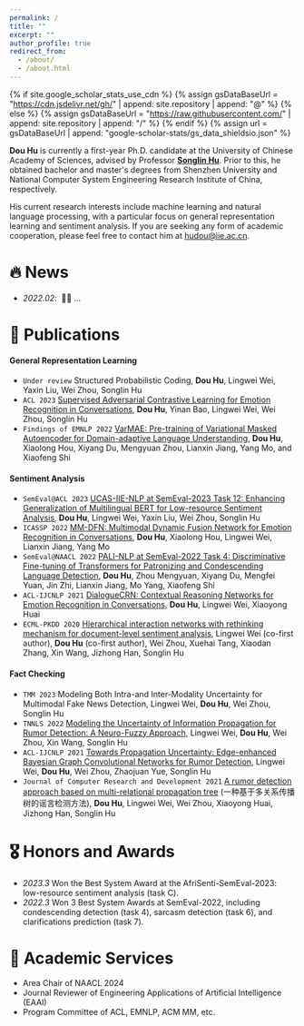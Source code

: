 ```yaml
---
permalink: /
title: ""
excerpt: ""
author_profile: true
redirect_from: 
  - /about/
  - /about.html
---
```


{% if site.google_scholar_stats_use_cdn %}
{% assign gsDataBaseUrl = "https://cdn.jsdelivr.net/gh/" | append: site.repository | append: "@" %}
{% else %}
{% assign gsDataBaseUrl = "https://raw.githubusercontent.com/" | append: site.repository | append: "/" %}
{% endif %}
{% assign url = gsDataBaseUrl | append: "google-scholar-stats/gs_data_shieldsio.json" %}

<span class='anchor' id='about-me'></span>

**Dou Hu** is currently a first-year Ph.D. candidate at the University of Chinese Academy of Sciences, advised by Professor [**Songlin Hu**](https://people.ucas.edu.cn/~husonglin?language=en). 
Prior to this, he obtained bachelor and master's degrees from Shenzhen University and National Computer System Engineering Research Institute of China, respectively. 

His current research interests include machine learning and natural language processing, with a particular focus on general representation learning and sentiment analysis. 
If you are seeking any form of academic cooperation, please feel free to contact him at [hudou@iie.ac.cn](mailto:hudou@iie.ac.cn).

# 🔥 News
- *2022.02*: &nbsp;🎉🎉 ... 


# 📝 Publications

#### General Representation Learning
- ``Under review`` Structured Probabilistic Coding, **Dou Hu**, Lingwei Wei, Yaxin Liu, Wei Zhou, Songlin Hu
- ``ACL 2023`` [Supervised Adversarial Contrastive Learning for Emotion Recognition in Conversations](https://aclanthology.org/2023.acl-long.606.pdf), **Dou Hu**, Yinan Bao, Lingwei Wei, Wei Zhou, Songlin Hu
- ``Findings of EMNLP 2022`` [VarMAE: Pre-training of Variational Masked Autoencoder for Domain-adaptive Language Understanding](https://aclanthology.org/2022.findings-emnlp.468.pdf), **Dou Hu**, Xiaolong Hou, Xiyang Du, Mengyuan Zhou, Lianxin Jiang, Yang Mo, and Xiaofeng Shi

#### Sentiment Analysis
- ``SemEval@ACL 2023`` [UCAS-IIE-NLP at SemEval-2023 Task 12: Enhancing Generalization of Multilingual BERT for Low-resource Sentiment Analysis](https://aclanthology.org/2023.semeval-1.255.pdf), **Dou Hu**, Lingwei Wei, Yaxin Liu, Wei Zhou, Songlin Hu
- ``ICASSP 2022`` [MM-DFN: Multimodal Dynamic Fusion Network for Emotion Recognition in Conversations](https://arxiv.org/pdf/2203.02385.pdf), **Dou Hu**, Xiaolong Hou, Lingwei Wei, Lianxin Jiang, Yang Mo
- ``SemEval@NAACL 2022`` [PALI-NLP at SemEval-2022 Task 4: Discriminative Fine-tuning of Transformers for Patronizing and Condescending Language Detection](https://aclanthology.org/2022.semeval-1.43.pdf), **Dou Hu**, Zhou Mengyuan, Xiyang Du, Mengfei Yuan, Jin Zhi, Lianxin Jiang, Mo Yang, Xiaofeng Shi
- ``ACL-IJCNLP 2021`` [DialogueCRN: Contextual Reasoning Networks for Emotion Recognition in Conversations](https://aclanthology.org/2021.acl-long.547.pdf), **Dou Hu**, Lingwei Wei, Xiaoyong Huai
- ``ECML-PKDD 2020`` [Hierarchical interaction networks with rethinking mechanism for document-level sentiment analysis](https://arxiv.org/pdf/2007.08445.pdf), Lingwei Wei (co-first author), **Dou Hu** (co-first author), Wei Zhou, Xuehai Tang, Xiaodan Zhang, Xin Wang, Jizhong Han, Songlin Hu

#### Fact Checking
- ``TMM 2023`` Modeling Both Intra-and Inter-Modality Uncertainty for Multimodal Fake News Detection, Lingwei Wei, **Dou Hu**, Wei Zhou, Songlin Hu
- ``TNNLS 2022`` [Modeling the Uncertainty of Information Propagation for Rumor Detection: A Neuro-Fuzzy Approach](https://ieeexplore.ieee.org/abstract/document/9837882), Lingwei Wei, **Dou Hu**, Wei Zhou, Xin Wang, Songlin Hu
- ``ACL-IJCNLP 2021`` [Towards Propagation Uncertainty: Edge-enhanced Bayesian Graph Convolutional Networks for Rumor Detection](https://aclanthology.org/2021.acl-long.297.pdf), Lingwei Wei, **Dou Hu**, Wei Zhou, Zhaojuan Yue, Songlin Hu
- ``Journal of Computer Research and Development 2021`` [A rumor detection approach based on multi-relational propagation tree](https://crad.ict.ac.cn/cn/article/doi/10.7544/issn1000-1239.2021.20200810) (一种基于多关系传播树的谣言检测方法), **Dou Hu**, Lingwei Wei, Wei Zhou, Xiaoyong Huai, Jizhong Han, Songlin Hu

# 🎖 Honors and Awards
- *2023.3* Won the Best System Award at the AfriSenti-SemEval-2023: low-resource sentiment analysis (task C).
- *2022.3* Won 3 Best System Awards at SemEval-2022, including condescending detection (task 4), sarcasm detection (task 6), and clarifications prediction (task 7).

# 💬 Academic Services
- Area Chair of NAACL 2024
- Journal Reviewer of Engineering Applications of Artificial Intelligence (EAAI)
- Program Committee of ACL, EMNLP, ACM MM, etc.
